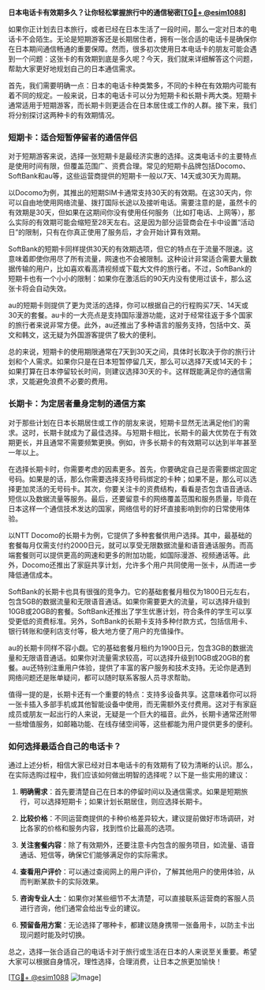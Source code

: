 **日本电话卡有效期多久？让你轻松掌握旅行中的通信秘密[[TG💪+ @esim1088](https://t.me/s/esim1088)]**

如果你正计划去日本旅行，或者已经在日本生活了一段时间，那么一定对日本的电话卡不会陌生。无论是短期游客还是长期居住者，拥有一张合适的电话卡是确保你在日本期间通信畅通的重要保障。然而，很多初次使用日本电话卡的朋友可能会遇到一个问题：这张卡的有效期到底是多久呢？今天，我们就来详细解答这个问题，帮助大家更好地规划自己的日本通信需求。

首先，我们需要明确一点：日本的电话卡种类繁多，不同的卡种在有效期内可能有着不同的规定。一般来说，日本的电话卡可以分为短期卡和长期卡两大类。短期卡通常适用于短期游客，而长期卡则更适合在日本居住或工作的人群。接下来，我们将分别探讨这两种卡的有效期情况。

### 短期卡：适合短暂停留者的通信伴侣

对于短期游客来说，选择一张短期卡是最经济实惠的选择。这类电话卡的主要特点是使用时间有限，但覆盖范围广、资费合理。常见的短期卡品牌包括Docomo、SoftBank和au等，这些运营商提供的短期卡一般以7天、14天或30天为周期。

以Docomo为例，其推出的短期SIM卡通常支持30天的有效期。在这30天内，你可以自由地使用网络流量、拨打国际长途以及接听电话。需要注意的是，虽然卡的有效期是30天，但如果在这期间你没有使用任何服务（比如打电话、上网等），那么实际的有效期可能会缩短至28天左右。这是因为部分运营商会在卡中设置“活动日”的限制，只有在你真正使用了服务后，才会开始计算有效期。

SoftBank的短期卡同样提供30天的有效期选项，但它的特点在于流量不限速。这意味着即使你用尽了所有流量，网速也不会被限制。这种设计非常适合需要大量数据传输的用户，比如喜欢看高清视频或下载大文件的旅行者。不过，SoftBank的短期卡也有一个小小的限制：如果你在激活后的90天内没有使用过该卡，那么这张卡将会自动失效。

au的短期卡则提供了更为灵活的选择，你可以根据自己的行程购买7天、14天或30天的套餐。au卡的一大亮点是支持国际漫游功能，这对于经常往返于多个国家的旅行者来说非常方便。此外，au还推出了多种语言的服务支持，包括中文、英文和韩文，这无疑为外国游客提供了极大的便利。

总的来说，短期卡的使用期限通常在7天到30天之间，具体时长取决于你的旅行计划和个人需求。如果你只是在日本短暂停留几天，那么可以选择7天或14天的卡；如果打算在日本停留较长时间，则建议选择30天的卡。这样既能满足你的通信需求，又能避免浪费不必要的费用。

### 长期卡：为定居者量身定制的通信方案

对于那些计划在日本长期居住或工作的朋友来说，短期卡显然无法满足他们的需求。这时，长期卡就成为了最佳选择。与短期卡相比，长期卡的最大优势在于有效期更长，并且通常不需要频繁更换。例如，许多长期卡的有效期可以达到半年甚至一年以上。

在选择长期卡时，你需要考虑的因素更多。首先，你要确定自己是否需要绑定固定号码。如果是的话，那么你需要选择支持号码绑定的卡种；如果不是，那么可以选择更加灵活的无号码卡。其次，你要关注卡的资费结构，看看是否包含语音通话、短信以及数据流量等服务。最后，还要留意卡的网络覆盖范围和服务质量，毕竟在日本这样一个通信技术发达的国家，网络信号的好坏直接影响到你的日常使用体验。

以NTT Docomo的长期卡为例，它提供了多种套餐供用户选择。其中，最基础的套餐每月仅需支付约2000日元，就可以享受无限数据流量和语音通话服务。而高端套餐则可以提供更高的网速和更多的附加功能，如国际漫游、视频通话等。此外，Docomo还推出了家庭共享计划，允许多个用户共同使用一张卡，从而进一步降低通信成本。

SoftBank的长期卡也具有很强的竞争力。它的基础套餐月租仅为1800日元左右，包含5GB的数据流量和无限语音通话。如果你需要更大的流量，可以选择升级到10GB或20GB的套餐。SoftBank还推出了学生优惠计划，符合条件的学生可以享受更低的资费标准。另外，SoftBank的长期卡支持多种付款方式，包括信用卡、银行转账和便利店支付等，极大地方便了用户的充值操作。

au的长期卡同样不容小觑。它的基础套餐月租约为1900日元，包含3GB的数据流量和无限语音通话。如果你对流量需求较高，可以选择升级到10GB或20GB的套餐。au还特别注重用户体验，提供了丰富的客户服务和技术支持。无论你是遇到网络问题还是账单疑问，都可以随时联系客服人员寻求帮助。

值得一提的是，长期卡还有一个重要的特点：支持多设备共享。这意味着你可以将一张卡插入多部手机或其他智能设备中使用，而无需额外支付费用。这对于有家庭成员或朋友一起出行的人来说，无疑是一个巨大的福音。此外，长期卡通常还附带一些增值服务，如邮箱功能、在线存储空间等，这些都能为用户提供更多的便利。

### 如何选择最适合自己的电话卡？

通过上述分析，相信大家已经对日本电话卡的有效期有了较为清晰的认识。那么，在实际选购过程中，我们应该如何做出明智的选择呢？以下是一些实用的建议：

1. **明确需求**：首先要清楚自己在日本的停留时间以及通信需求。如果是短期旅行，可以选择短期卡；如果计划长期居住，则应选择长期卡。

2. **比较价格**：不同运营商提供的卡种价格差异较大，建议提前做好市场调研，对比各家的价格和服务内容，找到性价比最高的选项。

3. **关注套餐内容**：除了有效期外，还要注意卡内包含的服务项目，如流量、语音通话、短信等，确保它们能够满足你的实际需求。

4. **查看用户评价**：可以通过查阅网上的用户评价，了解其他用户的使用体验，从而判断某款卡的实际效果。

5. **咨询专业人士**：如果你对某些细节不太清楚，可以直接联系运营商的客服人员进行咨询，他们通常会给出专业的建议。

6. **预留备用方案**：无论选择了哪种卡，都建议随身携带一张备用卡，以防主卡出现问题时能及时切换。

总之，选择一张合适自己的电话卡对于旅行或生活在日本的人来说至关重要。希望大家可以根据自身情况，理性选择，合理消费，让日本之旅更加愉快！

[[TG💪+ @esim1088](https://t.me/s/esim1088) ![Image](https://i.postimg.cc/4NQfJmqS/Snipaste-2025-05-13-00-14-12.png)]